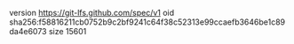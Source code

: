 version https://git-lfs.github.com/spec/v1
oid sha256:f58816211cb0752b9c2bf9241c64f38c52313e99ccaefb3646be1c89da4e6073
size 15601
